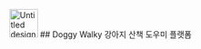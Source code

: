 <img widh="69.2" height="49.8" alt="Untitled design" src="https://github.com/user-attachments/assets/4c3b14d4-ce63-43de-8da0-7393483f7e9c" /> ## Doggy Walky 강아지 산책 도우미 플랫폼

